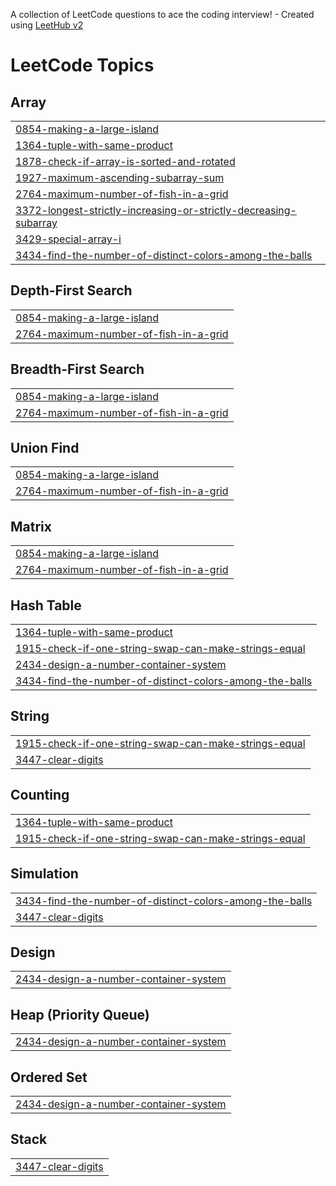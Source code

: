 A collection of LeetCode questions to ace the coding interview! - Created using [LeetHub v2](https://github.com/arunbhardwaj/LeetHub-2.0)
<!---LeetCode Topics Start-->
# LeetCode Topics
## Array
|  |
| ------- |
| [0854-making-a-large-island](https://github.com/vivekei51/dascracker/tree/master/0854-making-a-large-island) |
| [1364-tuple-with-same-product](https://github.com/vivekei51/dascracker/tree/master/1364-tuple-with-same-product) |
| [1878-check-if-array-is-sorted-and-rotated](https://github.com/vivekei51/dascracker/tree/master/1878-check-if-array-is-sorted-and-rotated) |
| [1927-maximum-ascending-subarray-sum](https://github.com/vivekei51/dascracker/tree/master/1927-maximum-ascending-subarray-sum) |
| [2764-maximum-number-of-fish-in-a-grid](https://github.com/vivekei51/dascracker/tree/master/2764-maximum-number-of-fish-in-a-grid) |
| [3372-longest-strictly-increasing-or-strictly-decreasing-subarray](https://github.com/vivekei51/dascracker/tree/master/3372-longest-strictly-increasing-or-strictly-decreasing-subarray) |
| [3429-special-array-i](https://github.com/vivekei51/dascracker/tree/master/3429-special-array-i) |
| [3434-find-the-number-of-distinct-colors-among-the-balls](https://github.com/vivekei51/dascracker/tree/master/3434-find-the-number-of-distinct-colors-among-the-balls) |
## Depth-First Search
|  |
| ------- |
| [0854-making-a-large-island](https://github.com/vivekei51/dascracker/tree/master/0854-making-a-large-island) |
| [2764-maximum-number-of-fish-in-a-grid](https://github.com/vivekei51/dascracker/tree/master/2764-maximum-number-of-fish-in-a-grid) |
## Breadth-First Search
|  |
| ------- |
| [0854-making-a-large-island](https://github.com/vivekei51/dascracker/tree/master/0854-making-a-large-island) |
| [2764-maximum-number-of-fish-in-a-grid](https://github.com/vivekei51/dascracker/tree/master/2764-maximum-number-of-fish-in-a-grid) |
## Union Find
|  |
| ------- |
| [0854-making-a-large-island](https://github.com/vivekei51/dascracker/tree/master/0854-making-a-large-island) |
| [2764-maximum-number-of-fish-in-a-grid](https://github.com/vivekei51/dascracker/tree/master/2764-maximum-number-of-fish-in-a-grid) |
## Matrix
|  |
| ------- |
| [0854-making-a-large-island](https://github.com/vivekei51/dascracker/tree/master/0854-making-a-large-island) |
| [2764-maximum-number-of-fish-in-a-grid](https://github.com/vivekei51/dascracker/tree/master/2764-maximum-number-of-fish-in-a-grid) |
## Hash Table
|  |
| ------- |
| [1364-tuple-with-same-product](https://github.com/vivekei51/dascracker/tree/master/1364-tuple-with-same-product) |
| [1915-check-if-one-string-swap-can-make-strings-equal](https://github.com/vivekei51/dascracker/tree/master/1915-check-if-one-string-swap-can-make-strings-equal) |
| [2434-design-a-number-container-system](https://github.com/vivekei51/dascracker/tree/master/2434-design-a-number-container-system) |
| [3434-find-the-number-of-distinct-colors-among-the-balls](https://github.com/vivekei51/dascracker/tree/master/3434-find-the-number-of-distinct-colors-among-the-balls) |
## String
|  |
| ------- |
| [1915-check-if-one-string-swap-can-make-strings-equal](https://github.com/vivekei51/dascracker/tree/master/1915-check-if-one-string-swap-can-make-strings-equal) |
| [3447-clear-digits](https://github.com/vivekei51/dascracker/tree/master/3447-clear-digits) |
## Counting
|  |
| ------- |
| [1364-tuple-with-same-product](https://github.com/vivekei51/dascracker/tree/master/1364-tuple-with-same-product) |
| [1915-check-if-one-string-swap-can-make-strings-equal](https://github.com/vivekei51/dascracker/tree/master/1915-check-if-one-string-swap-can-make-strings-equal) |
## Simulation
|  |
| ------- |
| [3434-find-the-number-of-distinct-colors-among-the-balls](https://github.com/vivekei51/dascracker/tree/master/3434-find-the-number-of-distinct-colors-among-the-balls) |
| [3447-clear-digits](https://github.com/vivekei51/dascracker/tree/master/3447-clear-digits) |
## Design
|  |
| ------- |
| [2434-design-a-number-container-system](https://github.com/vivekei51/dascracker/tree/master/2434-design-a-number-container-system) |
## Heap (Priority Queue)
|  |
| ------- |
| [2434-design-a-number-container-system](https://github.com/vivekei51/dascracker/tree/master/2434-design-a-number-container-system) |
## Ordered Set
|  |
| ------- |
| [2434-design-a-number-container-system](https://github.com/vivekei51/dascracker/tree/master/2434-design-a-number-container-system) |
## Stack
|  |
| ------- |
| [3447-clear-digits](https://github.com/vivekei51/dascracker/tree/master/3447-clear-digits) |
<!---LeetCode Topics End-->